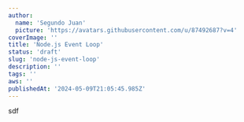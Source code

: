 ```yaml
---
author:
  name: 'Segundo Juan'
  picture: 'https://avatars.githubusercontent.com/u/87492687?v=4'
coverImage: ''
title: 'Node.js Event Loop'
status: 'draft'
slug: 'node-js-event-loop'
description: ''
tags: ''
aws: ''
publishedAt: '2024-05-09T21:05:45.985Z'
---
```


sdf